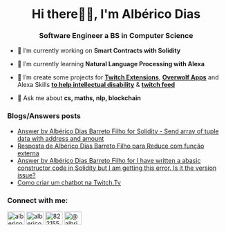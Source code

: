 <!--
**AlbericoD/AlbericoD** is a ✨ _special_ ✨ repository because its `README.md` (this file) appears on your GitHub profile.
-->

<h1 align="center">Hi there👋🏽, I'm Albérico Dias</h1>
<h3 align="center">Software Engineer a BS in Computer Science</h3>

- 🔭 I’m currently working on **Smart Contracts with Solidity**

- 🌱 I’m currently learning **Natural Language Processing with Alexa**

- 🚧 I’m create some projects for [**Twitch Extensions**](https://www.twitch.tv/ext/hecb122wgtrzumrv9ywwjn7wg6nglq), [**Overwolf Apps**](https://www.overwolf.com/app/Alberico_Dias_Barreto_Filho-Economy_Tool-00001) and Alexa Skills [**to help intellectual disability**](https://www.amazon.com.br/dp/B08P7Z8S8C) &  [**twitch feed**](https://www.amazon.com.br/dp/B07X36XMFT)

- 💬 Ask me about **cs, maths, nlp, blockchain**


### Blogs/Answers posts
<!-- BLOG-POST-LIST:START -->
- [Answer by Albérico Dias Barreto Filho for Solidity - Send array of tuple data with address and amount](https://stackoverflow.com/questions/69386723/solidity-send-array-of-tuple-data-with-address-and-amount/69393119#69393119)
- [Resposta de Albérico Dias Barreto Filho para Reduce com função externa](https://pt.stackoverflow.com/questions/528465/reduce-com-fun%c3%a7%c3%a3o-externa/528603#528603)
- [Answer by Albérico Dias Barreto Filho for I have written a abasic constructor code in Solidity but I am getting this error. Is it the version issue?](https://stackoverflow.com/questions/69136194/i-have-written-a-abasic-constructor-code-in-solidity-but-i-am-getting-this-error/69148782#69148782)
- [Como criar um chatbot na Twitch.Tv](https://medium.com/@albricodiasbarretofilho/como-criar-um-chatbot-na-twitch-tv-481b2a0e60d8?source=rss-733f635a2f03------2)
<!-- BLOG-POST-LIST:END -->

<h3 align="left">Connect with me:</h3>
<p align="left">
<a href="https://dev.to/albericod" target="blank"><img align="center" src="https://cdn.jsdelivr.net/npm/simple-icons@3.0.1/icons/dev-dot-to.svg" alt="albericod" height="30" width="40" /></a>
<a href="https://linkedin.com/in/albericod" target="blank"><img align="center" src="https://raw.githubusercontent.com/rahuldkjain/github-profile-readme-generator/master/src/images/icons/Social/linked-in-alt.svg" alt="albericod" height="30" width="40" /></a>
<a href="https://stackoverflow.com/users/8221557" target="blank"><img align="center" src="https://raw.githubusercontent.com/rahuldkjain/github-profile-readme-generator/master/src/images/icons/Social/stack-overflow.svg" alt="8221557" height="30" width="40" /></a>
<a href="https://medium.com/@albricodiasbarretofilho" target="blank"><img align="center" src="https://raw.githubusercontent.com/rahuldkjain/github-profile-readme-generator/master/src/images/icons/Social/medium.svg" alt="@albricodiasbarretofilho" height="30" width="40" /></a>
</p>




<!--
- 👯 I’m looking to collaborate on ...
- 🤔 I’m looking for help with ...
- 💬 Ask me about ...
- 📫 How to reach me: ...
- 😄 Pronouns: ...
- ⚡ Fun fact: ...
-->


